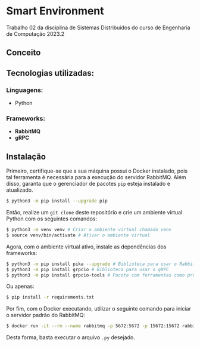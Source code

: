 # Smart Environment

Trabalho 02 da disciplina de Sistemas Distribuídos do curso de Engenharia de Computação 2023.2

## Conceito

## Tecnologias utilizadas:

### Linguagens:

- Python

### Frameworks:

- **RabbitMQ**
- **gRPC**

## Instalação

Primeiro, certifique-se que a sua máquina possui o Docker instalado, pois tal ferramenta é necessária para a execução do servidor RabbitMQ. Além disso, garanta que o gerenciador de pacotes `pip` esteja instalado e atualizado.

```bash
$ python3 -m pip install --upgrade pip
```

Então, realize um `git clone` deste repositório e crie um ambiente virtual Python com os seguintes comandos:

```bash
$ python3 -m venv venv # Criar o ambiente virtual chamado venv
$ source venv/bin/activate # Ativar o ambiente virtual
```

Agora, com o ambiente virtual ativo, instale as dependências dos frameworks:

```bash
$ python3 -m pip install pika --upgrade # Biblioteca para usar o RabbitMQ
$ python3 -m pip install grpcio # Biblioteca para usar o gRPC
$ python3 -m pip install grpcio-tools # Pacote com ferramentas como protobuf
```

Ou apenas:

```bash
$ pip install -r requirements.txt
```

Por fim, com o Docker executando, utilizar o seguinte comando para iniciar o servidor padrão do RabbitMQ:

```bash
$ docker run -it --rm --name rabbitmq -p 5672:5672 -p 15672:15672 rabbitmq:3.12-management
```

Desta forma, basta executar o arquivo `.py` desejado.

